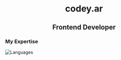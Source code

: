 <h1 align='center'>codey.ar</h1>
<h2 align='center'>Frontend Developer</h2>
<h3>My Expertise</h3>
<img src='https://skillicons.dev/icons?i=html,css,javascript,bootstrap,git](https://skillicons.dev/icons?i=html,css,js,tailwind,git,github)&theme=dark&perline=15' alt='Languages'>
